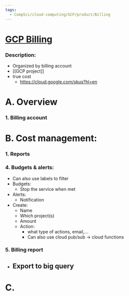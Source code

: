 ```yaml
---
tags:
  - CompSci/cloud-computing/GCP/product/Billing
---
```

# [GCP Billing](https://console.cloud.google.com/billing)
### Description:
- Organized by billing account
- [[GCP project]]
- true cost
	- https://cloud.google.com/skus?hl=en
# A. Overview
### 1. Billing account
# B. Cost management:
### 1. Reports
### 4. Budgets & alerts:
- Can also use labels to filter 
- Budgets:
	- Stop the service when met
- Alerts:
	- Notification
- Create:
	- Name
	- Which project(s)
	- Amount
	- Action: 
		- what type of actions, email,...
		- Can also use cloud pub/sub -> cloud functions
### 5. Billing report
- Export to big query
	- 
# C.
